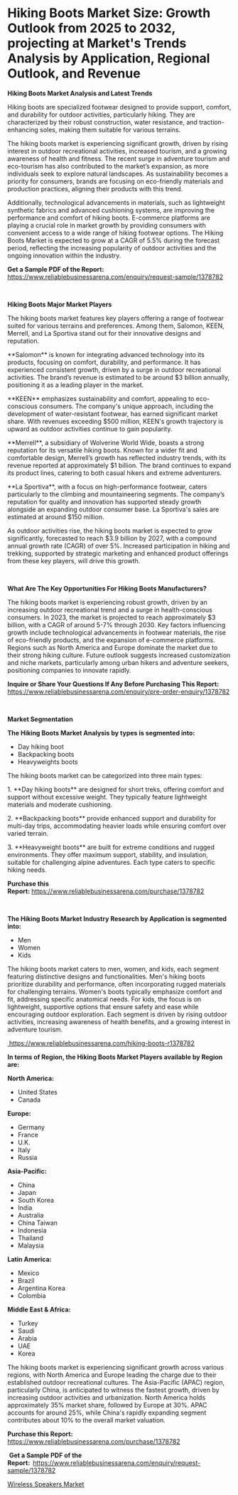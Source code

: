 <p><h1>Hiking Boots Market Size: Growth Outlook from 2025 to 2032, projecting at Market's Trends Analysis by Application, Regional Outlook, and Revenue</h1></p><p><strong>Hiking Boots Market Analysis and Latest Trends</strong></p>
<p><p>Hiking boots are specialized footwear designed to provide support, comfort, and durability for outdoor activities, particularly hiking. They are characterized by their robust construction, water resistance, and traction-enhancing soles, making them suitable for various terrains.</p><p>The hiking boots market is experiencing significant growth, driven by rising interest in outdoor recreational activities, increased tourism, and a growing awareness of health and fitness. The recent surge in adventure tourism and eco-tourism has also contributed to the market’s expansion, as more individuals seek to explore natural landscapes. As sustainability becomes a priority for consumers, brands are focusing on eco-friendly materials and production practices, aligning their products with this trend.</p><p>Additionally, technological advancements in materials, such as lightweight synthetic fabrics and advanced cushioning systems, are improving the performance and comfort of hiking boots. E-commerce platforms are playing a crucial role in market growth by providing consumers with convenient access to a wide range of hiking footwear options. The Hiking Boots Market is expected to grow at a CAGR of 5.5% during the forecast period, reflecting the increasing popularity of outdoor activities and the ongoing innovation within the industry.</p></p>
<p><strong>Get a Sample PDF of the Report:&nbsp;</strong> <a href="https://www.reliablebusinessarena.com/enquiry/request-sample/1378782?utm_campaign=2532&utm_medium=2&utm_source=Github&utm_content=ia&utm_term=04042025&utm_id=hiking-boots">https://www.reliablebusinessarena.com/enquiry/request-sample/1378782</a></p>
<p>&nbsp;</p>
<p><strong>Hiking Boots Major Market Players</strong></p>
<p><p>The hiking boots market features key players offering a range of footwear suited for various terrains and preferences. Among them, Salomon, KEEN, Merrell, and La Sportiva stand out for their innovative designs and reputation.</p><p>**Salomon** is known for integrating advanced technology into its products, focusing on comfort, durability, and performance. It has experienced consistent growth, driven by a surge in outdoor recreational activities. The brand’s revenue is estimated to be around $3 billion annually, positioning it as a leading player in the market.</p><p>**KEEN** emphasizes sustainability and comfort, appealing to eco-conscious consumers. The company's unique approach, including the development of water-resistant footwear, has earned significant market share. With revenues exceeding $500 million, KEEN's growth trajectory is upward as outdoor activities continue to gain popularity.</p><p>**Merrell**, a subsidiary of Wolverine World Wide, boasts a strong reputation for its versatile hiking boots. Known for a wider fit and comfortable design, Merrell’s growth has reflected industry trends, with its revenue reported at approximately $1 billion. The brand continues to expand its product lines, catering to both casual hikers and extreme adventurers.</p><p>**La Sportiva**, with a focus on high-performance footwear, caters particularly to the climbing and mountaineering segments. The company’s reputation for quality and innovation has supported steady growth alongside an expanding outdoor consumer base. La Sportiva's sales are estimated at around $150 million.</p><p>As outdoor activities rise, the hiking boots market is expected to grow significantly, forecasted to reach $3.9 billion by 2027, with a compound annual growth rate (CAGR) of over 5%. Increased participation in hiking and trekking, supported by strategic marketing and enhanced product offerings from these key players, will drive this growth.</p></p>
<p>&nbsp;</p>
<p><strong>What Are The Key Opportunities For Hiking Boots Manufacturers?</strong></p>
<p><p>The hiking boots market is experiencing robust growth, driven by an increasing outdoor recreational trend and a surge in health-conscious consumers. In 2023, the market is projected to reach approximately $3 billion, with a CAGR of around 5-7% through 2030. Key factors influencing growth include technological advancements in footwear materials, the rise of eco-friendly products, and the expansion of e-commerce platforms. Regions such as North America and Europe dominate the market due to their strong hiking culture. Future outlook suggests increased customization and niche markets, particularly among urban hikers and adventure seekers, positioning companies to innovate rapidly.</p></p>
<p><strong>Inquire or Share Your Questions If Any Before Purchasing This Report:</strong> <a href="https://www.reliablebusinessarena.com/enquiry/pre-order-enquiry/1378782?utm_campaign=2532&utm_medium=2&utm_source=Github&utm_content=ia&utm_term=04042025&utm_id=hiking-boots">https://www.reliablebusinessarena.com/enquiry/pre-order-enquiry/1378782</a></p>
<p>&nbsp;</p>
<p><strong>Market Segmentation</strong></p>
<p><strong>The Hiking Boots Market Analysis by types is segmented into:</strong></p>
<p><ul><li>Day hiking boot</li><li>Backpacking boots</li><li>Heavyweights boots</li></ul></p>
<p><p>The hiking boots market can be categorized into three main types: </p><p>1. **Day hiking boots** are designed for short treks, offering comfort and support without excessive weight. They typically feature lightweight materials and moderate cushioning.</p><p>2. **Backpacking boots** provide enhanced support and durability for multi-day trips, accommodating heavier loads while ensuring comfort over varied terrain.</p><p>3. **Heavyweight boots** are built for extreme conditions and rugged environments. They offer maximum support, stability, and insulation, suitable for challenging alpine adventures. Each type caters to specific hiking needs.</p></p>
<p><strong>Purchase this Report:&nbsp;</strong><a href="https://www.reliablebusinessarena.com/purchase/1378782?utm_campaign=2532&utm_medium=2&utm_source=Github&utm_content=ia&utm_term=04042025&utm_id=hiking-boots">https://www.reliablebusinessarena.com/purchase/1378782</a></p>
<p>&nbsp;</p>
<p><strong>The Hiking Boots Market Industry Research by Application is segmented into:</strong></p>
<p><ul><li>Men</li><li>Women</li><li>Kids</li></ul></p>
<p><p>The hiking boots market caters to men, women, and kids, each segment featuring distinctive designs and functionalities. Men's hiking boots prioritize durability and performance, often incorporating rugged materials for challenging terrains. Women's boots typically emphasize comfort and fit, addressing specific anatomical needs. For kids, the focus is on lightweight, supportive options that ensure safety and ease while encouraging outdoor exploration. Each segment is driven by rising outdoor activities, increasing awareness of health benefits, and a growing interest in adventure tourism.</p></p>
<p><a href="https://www.reliablebusinessarena.com/hiking-boots-r1378782?utm_campaign=2532&utm_medium=2&utm_source=Github&utm_content=ia&utm_term=04042025&utm_id=hiking-boots">&nbsp;https://www.reliablebusinessarena.com/hiking-boots-r1378782</a></p>
<p><strong>In terms of Region, the Hiking Boots Market Players available by Region are:</strong></p>
<p>
    <p> <strong> North America: </strong>
        <ul>
            <li>United States</li>
            <li>Canada</li>
        </ul>
        </p> 
    <p> <strong> Europe: </strong>
        <ul>
            <li>Germany</li>
            <li>France</li>
            <li>U.K.</li>
            <li>Italy</li>
            <li>Russia</li>
        </ul>
        </p> 
    <p> <strong> Asia-Pacific: </strong>
        <ul>
            <li>China</li>
            <li>Japan</li>
            <li>South Korea</li>
            <li>India</li>
            <li>Australia</li>
            <li>China Taiwan</li>
            <li>Indonesia</li>
            <li>Thailand</li>
            <li>Malaysia</li>
        </ul>
        </p> 
    <p> <strong> Latin America: </strong>
        <ul>
            <li>Mexico</li>
            <li>Brazil</li>
            <li>Argentina Korea</li>
            <li>Colombia</li>
        </ul>
        </p> 
    <p> <strong> Middle East & Africa: </strong>
        <ul>
            <li>Turkey</li>
            <li>Saudi</li>
            <li>Arabia</li>
            <li>UAE</li>
            <li>Korea</li>
        </ul>
    </p>
    </p>
<p><p>The hiking boots market is experiencing significant growth across various regions, with North America and Europe leading the charge due to their established outdoor recreational cultures. The Asia-Pacific (APAC) region, particularly China, is anticipated to witness the fastest growth, driven by increasing outdoor activities and urbanization. North America holds approximately 35% market share, followed by Europe at 30%. APAC accounts for around 25%, while China's rapidly expanding segment contributes about 10% to the overall market valuation.</p></p>
<p><strong>Purchase this Report: </strong><a href="https://www.reliablebusinessarena.com/purchase/1378782?utm_campaign=2532&utm_medium=2&utm_source=Github&utm_content=ia&utm_term=04042025&utm_id=hiking-boots">https://www.reliablebusinessarena.com/purchase/1378782</a></p>
<p>&nbsp;<strong>Get a Sample PDF of the Report:&nbsp;&nbsp;</strong><a href="https://www.reliablebusinessarena.com/enquiry/request-sample/1378782?utm_campaign=2532&utm_medium=2&utm_source=Github&utm_content=ia&utm_term=04042025&utm_id=hiking-boots">https://www.reliablebusinessarena.com/enquiry/request-sample/1378782</a></p>
<p><strong></strong></p>
<p><p><a href="https://github.com/mayabungard8092/Market-Research-Report-List-1/blob/main/wireless-speakers-market.md?utm_campaign=2532&utm_medium=2&utm_source=Github&utm_content=ia&utm_term=04042025&utm_id=hiking-boots">Wireless Speakers Market</a></p></p>